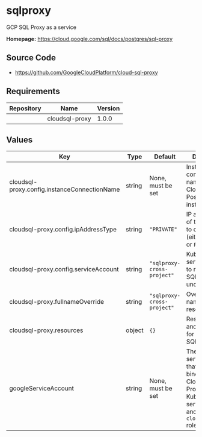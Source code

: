 # sqlproxy

GCP SQL Proxy as a service

**Homepage:** <https://cloud.google.com/sql/docs/postgres/sql-proxy>

## Source Code

* <https://github.com/GoogleCloudPlatform/cloud-sql-proxy>

## Requirements

| Repository | Name | Version |
|------------|------|---------|
|  | cloudsql-proxy | 1.0.0 |

## Values

| Key | Type | Default | Description |
|-----|------|---------|-------------|
| cloudsql-proxy.config.instanceConnectionName | string | None, must be set | Instance connection name for a CloudSQL PostgreSQL instance |
| cloudsql-proxy.config.ipAddressType | string | `"PRIVATE"` | IP address type of the instance to connect to (either `PUBLIC` or `PRIVATE`) |
| cloudsql-proxy.config.serviceAccount | string | `"sqlproxy-cross-project"` | Kubernetes service account to run the Cloud SQL Proxy under |
| cloudsql-proxy.fullnameOverride | string | `"sqlproxy-cross-project"` | Override the full name for resources |
| cloudsql-proxy.resources | object | `{}` | Resource limits and requests for the Cloud SQL Proxy pod |
| googleServiceAccount | string | None, must be set | The Google service account that has an IAM binding to the Cloud SQL Proxy Kubernetes service account and has the `cloudsql.client` role |
